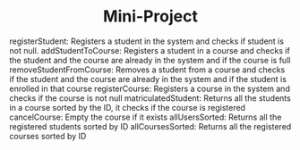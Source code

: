 <h1><strong><center> Mini-Project</center></strong></h1>





registerStudent: Registers a student in the system and checks if student is not null.
addStudentToCourse: Registers a student in a course and checks if the student and the course are already in the system and if the course is full
removeStudentFromCourse: Removes a student from a course and checks if the student and the course are already in the system and if the student is enrolled in 	that course
registerCourse: Registers a course in the system and checks if the course is not null
matriculatedStudent: Returns all the students in a course sorted by the ID, it checks if the course is registered
cancelCourse: Empty the course if it exists
allUsersSorted: Returns all the registered students sorted by ID
allCoursesSorted: Returns all the registered courses sorted by ID
